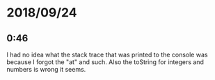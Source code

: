 # 2018/09/24

## 0:46

I had no idea what the stack trace that was printed to the console was
because I forgot the "at" and such. Also the toString for integers and
numbers is wrong it seems.
